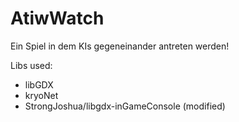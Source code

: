 # AtiwWatch
Ein Spiel in dem KIs gegeneinander antreten werden!

Libs used:
- libGDX
- kryoNet
- StrongJoshua/libgdx-inGameConsole (modified)
